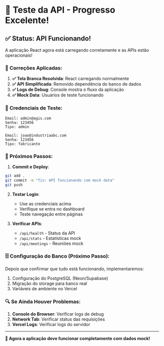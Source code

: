# 🎉 Teste da API - Progresso Excelente!

## ✅ **Status: API Funcionando!**

A aplicação React agora está carregando corretamente e as APIs estão operacionais!

### 🔧 **Correções Aplicadas:**

1. **✅ Tela Branca Resolvida**: React carregando normalmente
2. **✅ API Simplificada**: Removido dependência do banco de dados
3. **✅ Logs de Debug**: Console mostra o fluxo da aplicação
4. **✅ Mock Data**: Usuários de teste funcionando

### 🧪 **Credenciais de Teste:**

```
Email: admin@agis.com
Senha: 123456
Tipo: admin

Email: joao@industriaabc.com  
Senha: 123456
Tipo: fabricante
```

### 🚀 **Próximos Passos:**

1. **Commit e Deploy**:
```bash
git add .
git commit -m "fix: API funcionando com mock data"
git push
```

2. **Testar Login**:
   - Use as credenciais acima
   - Verifique se entra no dashboard
   - Teste navegação entre páginas

3. **Verificar APIs**:
   - `/api/health` - Status da API
   - `/api/stats` - Estatísticas mock
   - `/api/meetings` - Reuniões mock

### 🗄️ **Configuração do Banco (Próximo Passo):**

Depois que confirmar que tudo está funcionando, implementaremos:
1. Configuração do PostgreSQL (Neon/Supabase)
2. Migração do storage para banco real
3. Variáveis de ambiente no Vercel

### 🔍 **Se Ainda Houver Problemas:**

1. **Console do Browser**: Verificar logs de debug
2. **Network Tab**: Verificar status das requisições
3. **Vercel Logs**: Verificar logs do servidor

---
**🎯 Agora a aplicação deve funcionar completamente com dados mock!**
